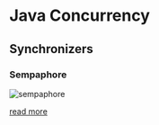 # Java Concurrency

## Synchronizers 

### Sempaphore 

![sempaphore](https://user-images.githubusercontent.com/4140597/31797580-d18a26fe-b526-11e7-8a97-21f5f6df8cc3.gif)

[read more](https://docs.oracle.com/javase/8/docs/api/java/util/concurrent/Semaphore.html)

